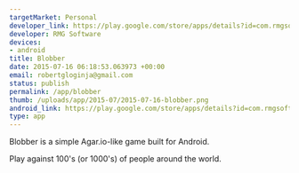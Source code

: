 ```yaml
--- 
targetMarket: Personal
developer_link: https://play.google.com/store/apps/details?id=com.rmgsoftware.blobber
developer: RMG Software
devices: 
- android
title: Blobber
date: 2015-07-16 06:18:53.063973 +00:00
email: robertgloginja@gmail.com
status: publish
permalink: /app/blobber
thumb: /uploads/app/2015-07/2015-07-16-blobber.png
android_link: https://play.google.com/store/apps/details?id=com.rmgsoftware.blobber
type: app
---
```


Blobber is a simple Agar.io-like game built for Android.

Play against 100's (or 1000's) of people around the world.
